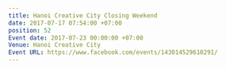 ```yaml
---
title: Hanoi Creative City Closing Weekend
date: 2017-07-17 07:54:00 +07:00
position: 52
Event date: 2017-07-23 00:00:00 +07:00
Venue: Hanoi Creative City
Event URL: https://www.facebook.com/events/143014529610291/
---
```


